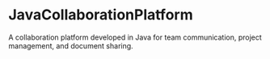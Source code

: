 # JavaCollaborationPlatform
A collaboration platform developed in Java for team communication, project management, and document sharing.
